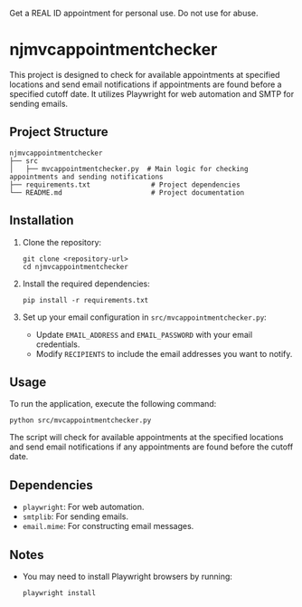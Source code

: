Get a REAL ID appointment for personal use. Do not use for abuse.

# njmvcappointmentchecker

This project is designed to check for available appointments at specified locations and send email notifications if appointments are found before a specified cutoff date. It utilizes Playwright for web automation and SMTP for sending emails.

## Project Structure

```
njmvcappointmentchecker
├── src
│   ├── mvcappointmentchecker.py  # Main logic for checking appointments and sending notifications
├── requirements.txt               # Project dependencies
└── README.md                      # Project documentation
```

## Installation

1. Clone the repository:
   ```
   git clone <repository-url>
   cd njmvcappointmentchecker
   ```

2. Install the required dependencies:
   ```
   pip install -r requirements.txt
   ```

3. Set up your email configuration in `src/mvcappointmentchecker.py`:
   - Update `EMAIL_ADDRESS` and `EMAIL_PASSWORD` with your email credentials.
   - Modify `RECIPIENTS` to include the email addresses you want to notify.

## Usage

To run the application, execute the following command:
```
python src/mvcappointmentchecker.py
```

The script will check for available appointments at the specified locations and send email notifications if any appointments are found before the cutoff date.

## Dependencies

- `playwright`: For web automation.
- `smtplib`: For sending emails.
- `email.mime`: For constructing email messages.

## Notes

- You may need to install Playwright browsers by running:
  ```
  playwright install
  ```
